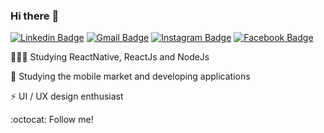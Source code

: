 ### Hi there :rocket:	


[![Linkedin Badge](https://img.shields.io/badge/linkedin-%230077B5.svg?&style=flat-square&logo=linkedin&logoColor=white)](https://www.linkedin.com/in/maria-fernanda-almeida-oliveira-882944187/) [![Gmail Badge](https://img.shields.io/badge/-maria.almoliveira@gmail.com-c14438?style=flat-square&logo=Gmail&logoColor=white&link=mailto:maria.almoliveira@gmail.com)](mailto:maria.almoliveira@gmail.com) [![Instagram Badge](https://img.shields.io/badge/instagram-%23E4405F.svg?&style=flat-square&logo=instagram&logoColor=white)](https://www.instagram.com/mafealm/) [![Facebook Badge](https://img.shields.io/badge/facebook-%231877F2.svg?&style=flat-square&logo=facebook&logoColor=white)](https://www.facebook.com/mariafernanda.fe.77/)

👨🏻‍💻  Studying ReactNative, ReactJs and NodeJs

:iphone: Studying the mobile market and developing applications

:zap: UI / UX design enthusiast

:octocat: Follow me!





